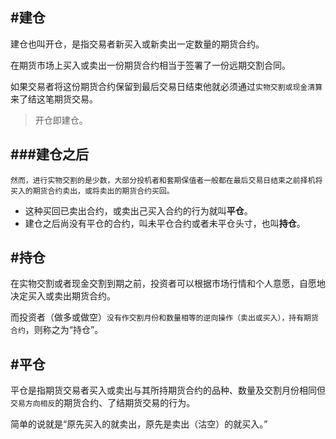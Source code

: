 #建仓
---
建仓也叫开仓，是指交易者新买入或新卖出一定数量的期货合约。

在期货市场上买入或卖出一份期货合约相当于签署了一份远期交割合同。

如果交易者将这份期货合约保留到最后交易日结束他就必须通过`实物交割或现金清算`来了结这笔期货交易。

> 开仓即建仓。

###建仓之后
---
```
然而，进行实物交割的是少数，大部分投机者和套期保值者一般都在最后交易日结束之前择机将买入的期货合约卖出，或将卖出的期货合约买回。
```

+ 这种买回已卖出合约，或卖出己买入合约的行为就叫**平仓**。
+ 建仓之后尚没有平仓的合约，叫未平仓合约或者未平仓头寸，也叫**持仓**。

#持仓
---
在实物交割或者现金交割到期之前，投资者可以根据市场行情和个人意愿，自愿地决定买入或卖出期货合约。

而投资者（做多或做空）`没有作交割月份和数量相等的逆向操作（卖出或买入），持有期货合约`，则称之为“持仓”。

#平仓
---
平仓是指期货交易者买入或卖出与其所持期货合约的品种、数量及交割月份相同但`交易方向相反`的期货合约、了结期货交易的行为。

简单的说就是“原先买入的就卖出，原先是卖出（沽空）的就买入。”
